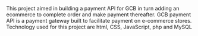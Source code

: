 This project aimed in building a payment API for GCB in turn adding an ecommerce to complete order and make payment thereafter. GCB payment API is a payment gateway built to facilitate payment on e-commerce stores. Technology used for this project are html, CSS, JavaScript, php and MySQL 
